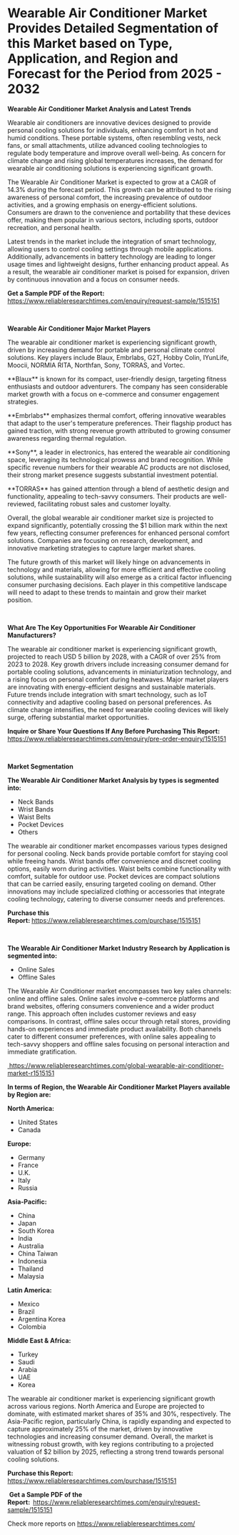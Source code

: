 <p><h1>Wearable Air Conditioner Market Provides Detailed Segmentation of this Market based on Type, Application, and Region and Forecast for the Period from 2025 - 2032</h1></p><p><strong>Wearable Air Conditioner Market Analysis and Latest Trends</strong></p>
<p><p>Wearable air conditioners are innovative devices designed to provide personal cooling solutions for individuals, enhancing comfort in hot and humid conditions. These portable systems, often resembling vests, neck fans, or small attachments, utilize advanced cooling technologies to regulate body temperature and improve overall well-being. As concern for climate change and rising global temperatures increases, the demand for wearable air conditioning solutions is experiencing significant growth.</p><p>The Wearable Air Conditioner Market is expected to grow at a CAGR of 14.3% during the forecast period. This growth can be attributed to the rising awareness of personal comfort, the increasing prevalence of outdoor activities, and a growing emphasis on energy-efficient solutions. Consumers are drawn to the convenience and portability that these devices offer, making them popular in various sectors, including sports, outdoor recreation, and personal health.</p><p>Latest trends in the market include the integration of smart technology, allowing users to control cooling settings through mobile applications. Additionally, advancements in battery technology are leading to longer usage times and lightweight designs, further enhancing product appeal. As a result, the wearable air conditioner market is poised for expansion, driven by continuous innovation and a focus on consumer needs.</p></p>
<p><strong>Get a Sample PDF of the Report:&nbsp;</strong> <a href="https://www.reliableresearchtimes.com/enquiry/request-sample/1515151?utm_campaign=2720&utm_medium=2&utm_source=Github&utm_content=ia&utm_term=05042025&utm_id=wearable-air-conditioner">https://www.reliableresearchtimes.com/enquiry/request-sample/1515151</a></p>
<p>&nbsp;</p>
<p><strong>Wearable Air Conditioner Major Market Players</strong></p>
<p><p>The wearable air conditioner market is experiencing significant growth, driven by increasing demand for portable and personal climate control solutions. Key players include Blaux, Embrlabs, G2T, Hobby Colin, IYunLife, Moocii, NORMIA RITA, Northfan, Sony, TORRAS, and Vortec.</p><p>**Blaux** is known for its compact, user-friendly design, targeting fitness enthusiasts and outdoor adventurers. The company has seen considerable market growth with a focus on e-commerce and consumer engagement strategies. </p><p>**Embrlabs** emphasizes thermal comfort, offering innovative wearables that adapt to the user's temperature preferences. Their flagship product has gained traction, with strong revenue growth attributed to growing consumer awareness regarding thermal regulation. </p><p>**Sony**, a leader in electronics, has entered the wearable air conditioning space, leveraging its technological prowess and brand recognition. While specific revenue numbers for their wearable AC products are not disclosed, their strong market presence suggests substantial investment potential.</p><p>**TORRAS** has gained attention through a blend of aesthetic design and functionality, appealing to tech-savvy consumers. Their products are well-reviewed, facilitating robust sales and customer loyalty.</p><p>Overall, the global wearable air conditioner market size is projected to expand significantly, potentially crossing the $1 billion mark within the next few years, reflecting consumer preferences for enhanced personal comfort solutions. Companies are focusing on research, development, and innovative marketing strategies to capture larger market shares.</p><p>The future growth of this market will likely hinge on advancements in technology and materials, allowing for more efficient and effective cooling solutions, while sustainability will also emerge as a critical factor influencing consumer purchasing decisions. Each player in this competitive landscape will need to adapt to these trends to maintain and grow their market position.</p></p>
<p>&nbsp;</p>
<p><strong>What Are The Key Opportunities For Wearable Air Conditioner Manufacturers?</strong></p>
<p><p>The wearable air conditioner market is experiencing significant growth, projected to reach USD 5 billion by 2028, with a CAGR of over 25% from 2023 to 2028. Key growth drivers include increasing consumer demand for portable cooling solutions, advancements in miniaturization technology, and a rising focus on personal comfort during heatwaves. Major market players are innovating with energy-efficient designs and sustainable materials. Future trends include integration with smart technology, such as IoT connectivity and adaptive cooling based on personal preferences. As climate change intensifies, the need for wearable cooling devices will likely surge, offering substantial market opportunities.</p></p>
<p><strong>Inquire or Share Your Questions If Any Before Purchasing This Report:</strong> <a href="https://www.reliableresearchtimes.com/enquiry/pre-order-enquiry/1515151?utm_campaign=2720&utm_medium=2&utm_source=Github&utm_content=ia&utm_term=05042025&utm_id=wearable-air-conditioner">https://www.reliableresearchtimes.com/enquiry/pre-order-enquiry/1515151</a></p>
<p>&nbsp;</p>
<p><strong>Market Segmentation</strong></p>
<p><strong>The Wearable Air Conditioner Market Analysis by types is segmented into:</strong></p>
<p><ul><li>Neck Bands</li><li>Wrist Bands</li><li>Waist Belts</li><li>Pocket Devices</li><li>Others</li></ul></p>
<p><p>The wearable air conditioner market encompasses various types designed for personal cooling. Neck bands provide portable comfort for staying cool while freeing hands. Wrist bands offer convenience and discreet cooling options, easily worn during activities. Waist belts combine functionality with comfort, suitable for outdoor use. Pocket devices are compact solutions that can be carried easily, ensuring targeted cooling on demand. Other innovations may include specialized clothing or accessories that integrate cooling technology, catering to diverse consumer needs and preferences.</p></p>
<p><strong>Purchase this Report:&nbsp;</strong><a href="https://www.reliableresearchtimes.com/purchase/1515151?utm_campaign=2720&utm_medium=2&utm_source=Github&utm_content=ia&utm_term=05042025&utm_id=wearable-air-conditioner">https://www.reliableresearchtimes.com/purchase/1515151</a></p>
<p>&nbsp;</p>
<p><strong>The Wearable Air Conditioner Market Industry Research by Application is segmented into:</strong></p>
<p><ul><li>Online Sales</li><li>Offline Sales</li></ul></p>
<p><p>The Wearable Air Conditioner market encompasses two key sales channels: online and offline sales. Online sales involve e-commerce platforms and brand websites, offering consumers convenience and a wider product range. This approach often includes customer reviews and easy comparisons. In contrast, offline sales occur through retail stores, providing hands-on experiences and immediate product availability. Both channels cater to different consumer preferences, with online sales appealing to tech-savvy shoppers and offline sales focusing on personal interaction and immediate gratification.</p></p>
<p><a href="https://www.reliableresearchtimes.com/global-wearable-air-conditioner-market-r1515151?utm_campaign=2720&utm_medium=2&utm_source=Github&utm_content=ia&utm_term=05042025&utm_id=wearable-air-conditioner">&nbsp;https://www.reliableresearchtimes.com/global-wearable-air-conditioner-market-r1515151</a></p>
<p><strong>In terms of Region, the Wearable Air Conditioner Market Players available by Region are:</strong></p>
<p>
    <p> <strong> North America: </strong>
        <ul>
            <li>United States</li>
            <li>Canada</li>
        </ul>
        </p> 
    <p> <strong> Europe: </strong>
        <ul>
            <li>Germany</li>
            <li>France</li>
            <li>U.K.</li>
            <li>Italy</li>
            <li>Russia</li>
        </ul>
        </p> 
    <p> <strong> Asia-Pacific: </strong>
        <ul>
            <li>China</li>
            <li>Japan</li>
            <li>South Korea</li>
            <li>India</li>
            <li>Australia</li>
            <li>China Taiwan</li>
            <li>Indonesia</li>
            <li>Thailand</li>
            <li>Malaysia</li>
        </ul>
        </p> 
    <p> <strong> Latin America: </strong>
        <ul>
            <li>Mexico</li>
            <li>Brazil</li>
            <li>Argentina Korea</li>
            <li>Colombia</li>
        </ul>
        </p> 
    <p> <strong> Middle East & Africa: </strong>
        <ul>
            <li>Turkey</li>
            <li>Saudi</li>
            <li>Arabia</li>
            <li>UAE</li>
            <li>Korea</li>
        </ul>
    </p>
    </p>
<p><p>The wearable air conditioner market is experiencing significant growth across various regions. North America and Europe are projected to dominate, with estimated market shares of 35% and 30%, respectively. The Asia-Pacific region, particularly China, is rapidly expanding and expected to capture approximately 25% of the market, driven by innovative technologies and increasing consumer demand. Overall, the market is witnessing robust growth, with key regions contributing to a projected valuation of $2 billion by 2025, reflecting a strong trend towards personal cooling solutions.</p></p>
<p><strong>Purchase this Report: </strong><a href="https://www.reliableresearchtimes.com/purchase/1515151?utm_campaign=2720&utm_medium=2&utm_source=Github&utm_content=ia&utm_term=05042025&utm_id=wearable-air-conditioner">https://www.reliableresearchtimes.com/purchase/1515151</a></p>
<p>&nbsp;<strong>Get a Sample PDF of the Report:&nbsp;&nbsp;</strong><a href="https://www.reliableresearchtimes.com/enquiry/request-sample/1515151?utm_campaign=2720&utm_medium=2&utm_source=Github&utm_content=ia&utm_term=05042025&utm_id=wearable-air-conditioner">https://www.reliableresearchtimes.com/enquiry/request-sample/1515151</a></p>
<p><strong></strong></p>
<p>Check more reports on <a href="https://www.reliableresearchtimes.com/?utm_campaign=2720&utm_medium=2&utm_source=Github&utm_content=ia&utm_term=05042025&utm_id=wearable-air-conditioner">https://www.reliableresearchtimes.com/</a></p>